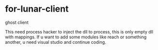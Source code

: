# for-lunar-client
ghost client

This need process hacker to inject the dll to process, this is only empty dll with mappings. If u want to add some modules like reach or something another, u need visual studio and continue coding.
